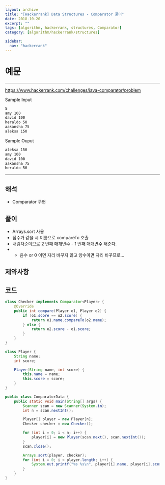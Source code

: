 ```yaml
---
layout: archive
title: "[Hackerrank] Data Structures - Comparator 풀이"
date: 2018-10-20
excerpt: ""
tags: [algorithm, hackerrank, structures, Comparator]
category: [algorithm/hackerrank/structures]

sidebar:
  nav: "hackerrank"
---
```


# 예문

---

<https://www.hackerrank.com/challenges/java-comparator/problem>

Sample Input

```markdown
5
amy 100
david 100
heraldo 50
aakansha 75
aleksa 150
```

Sample Ouput

```markdown
aleksa 150
amy 100
david 100
aakansha 75
heraldo 50
```

---

## 해석

- Comparator 구현

## 풀이

- Arrays.sort 사용
- 점수가 같을 시 이름으로 compareTo 호출
- 내림차순이므로 2 번째 매개변수 - 1 번째 매개변수 해준다.
- - 음수 or 0 이면 자리 바꾸지 않고 양수이면 자리 바꾸므로...

## 제약사항

## 코드

```java
class Checker implements Comparator<Player> {
    @Override
    public int compare(Player o1, Player o2) {
        if (o1.score == o2.score) {
            return o1.name.compareTo(o2.name);
        } else {
            return o2.score - o1.score;
        }
    }
}

class Player {
    String name;
    int score;

    Player(String name, int score) {
        this.name = name;
        this.score = score;
    }
}

public class ComparatorData {
    public static void main(String[] args) {
        Scanner scan = new Scanner(System.in);
        int n = scan.nextInt();

        Player[] player = new Player[n];
        Checker checker = new Checker();

        for (int i = 0; i < n; i++) {
            player[i] = new Player(scan.next(), scan.nextInt());
        }
        scan.close();

        Arrays.sort(player, checker);
        for (int i = 0; i < player.length; i++) {
            System.out.printf("%s %s\n", player[i].name, player[i].score);
        }
    }
}
```
